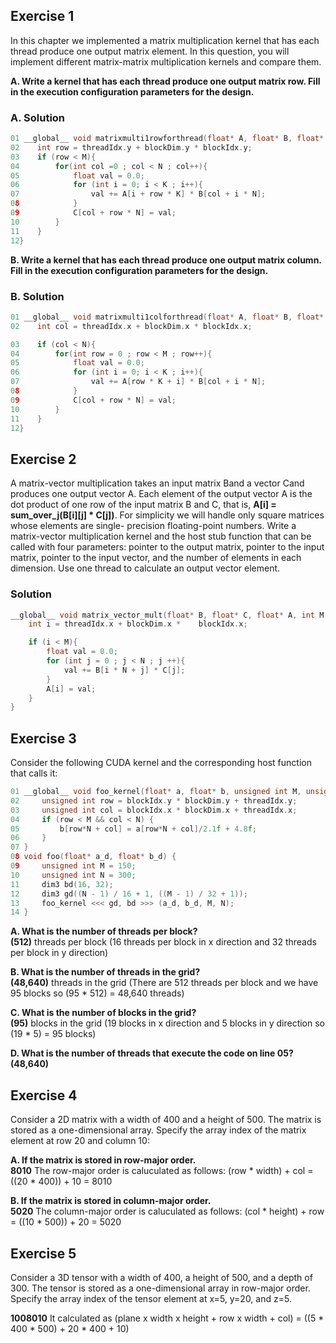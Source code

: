 ## Exercise 1
In this chapter we implemented a matrix multiplication kernel that has each thread produce one output matrix element. In this question, you will implement different matrix-matrix multiplication kernels and compare them.

**A. Write a kernel that has each thread produce one output matrix row. Fill in the execution configuration parameters for the design.**
### A. Solution
```cpp
01 __global__ void matrixmulti1rowforthread(float* A, float* B, float* C, int M, int K, int N){
02    int row = threadIdx.y + blockDim.y * blockIdx.y;
03    if (row < M){
04        for(int col =0 ; col < N ; col++){
05            float val = 0.0;
06            for (int i = 0; i < K ; i++){
07                val += A[i + row * K] * B[col + i * N];
08            }
09            C[col + row * N] = val;
10        }
11    }
12}
```

**B. Write a kernel that has each thread produce one output matrix column. Fill in the execution configuration parameters for the design.**
### B. Solution
```cpp
01 __global__ void matrixmulti1colforthread(float* A, float* B, float* C, int M, int K, int N){
02    int col = threadIdx.x + blockDim.x * blockIdx.x;

03    if (col < N){
04        for(int row = 0 ; row < M ; row++){
05            float val = 0.0;
06            for (int i = 0; i < K ; i++){
07                val += A[row * K + i] * B[col + i * N];
08            }
09            C[col + row * N] = val;
10        }
11    }
12}
```

## Exercise 2
A matrix-vector multiplication takes an input matrix Band a vector Cand produces one output vector A. Each element of the output vector A is the dot
product of one row of the input matrix B and C, that is, **A[i] = sum_over_j(B[i][j] * C[j])**.
For simplicity we will handle only square matrices whose elements are single- precision floating-point numbers. Write a matrix-vector multiplication kernel and the host stub function that can be called with four parameters: pointer to the output matrix, pointer to the input matrix, pointer to the input vector, and the number of elements in each dimension. Use one thread to calculate an output vector element.

### Solution
```cpp
__global__ void matrix_vector_mult(float* B, float* C, float* A, int M, int N){
    int i = threadIdx.x + blockDim.x *    blockIdx.x;

    if (i < M){
        float val = 0.0;
        for (int j = 0 ; j < N ; j ++){
            val += B[i * N + j] * C[j];
        }
        A[i] = val;
    }
}
```

## Exercise 3
Consider the following CUDA kernel and the corresponding host function that calls it:
```cpp
01 __global__ void foo_kernel(float* a, float* b, unsigned int M, unsigned int N) {
02     unsigned int row = blockIdx.y * blockDim.y + threadIdx.y;
03     unsigned int col = blockIdx.x * blockDim.x + threadIdx.x;
04     if (row < M && col < N) {
05         b[row*N + col] = a[row*N + col]/2.1f + 4.8f;
06     }
07 }
08 void foo(float* a_d, float* b_d) {
09     unsigned int M = 150;
10     unsigned int N = 300;
11     dim3 bd(16, 32);
12     dim3 gd((N - 1) / 16 + 1, ((M - 1) / 32 + 1));
13     foo_kernel <<< gd, bd >>> (a_d, b_d, M, N);
14 }
```

**A. What is the number of threads per block?** <br>
**(512)** threads per block (16 threads per block in x direction and 32 threads per block in y direction)

**B. What is the number of threads in the grid?** <br>
**(48,640)** threads in the grid (There are 512 threads per block and we have 95 blocks so (95 * 512) = 48,640 threads)

**C. What is the number of blocks in the grid?** <br>
**(95)** blocks in the grid (19 blocks in x direction and 5 blocks in y direction so (19 * 5) = 95 blocks)

**D. What is the number of threads that execute the code on line 05?** <br>
**(48,640)**

## Exercise 4

Consider a 2D matrix with a width of 400 and a height of 500. The matrix is stored as a one-dimensional array. Specify the array index of the matrix element at row 20 and column 10:

**A. If the matrix is stored in row-major order.** <br>
**8010** The row-major order is caluculated as follows: (row * width) + col = ((20 * 400)) + 10 = 8010

**B. If the matrix is stored in column-major order.** <br>
**5020** The column-major order is caluculated as follows: (col * height) + row = ((10 * 500)) + 20 = 5020


## Exercise 5
Consider a 3D tensor with a width of 400, a height of 500, and a depth of 300. The tensor is stored as a one-dimensional array in row-major order. Specify the array index of the tensor element at x=5, y=20, and z=5.

**1008010** It calculated as (plane x width x height + row x width + col) =  ((5 * 400 * 500) + 20 * 400 + 10)
